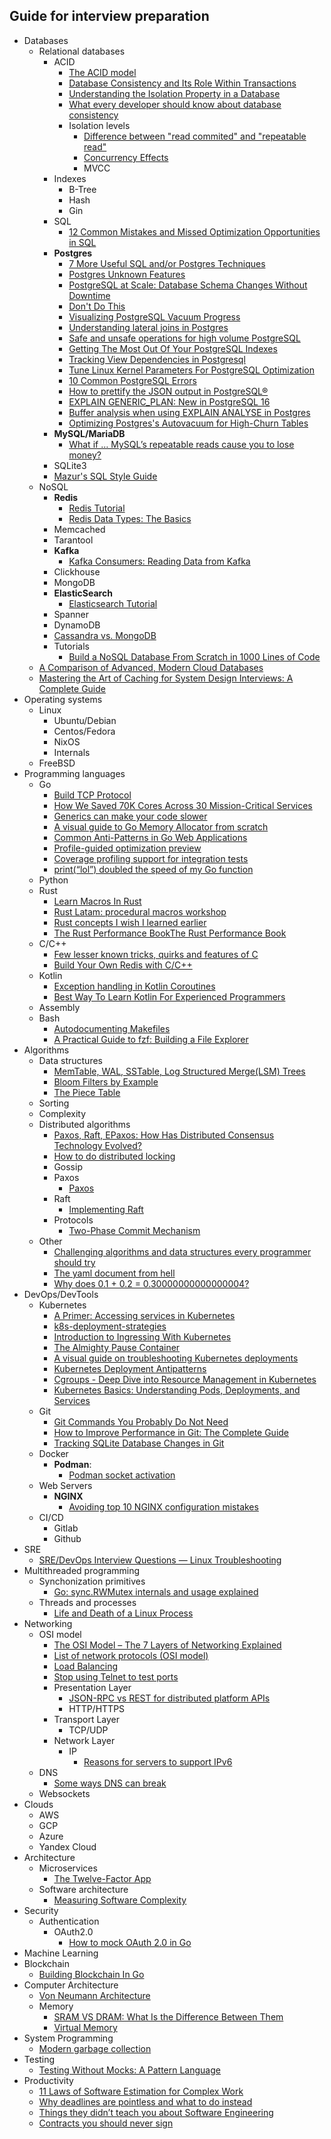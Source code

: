 ## Guide for interview preparation

- Databases
  - Relational databases
    - ACID
      - [The ACID model](https://www.lifewire.com/the-acid-model-1019731)
      - [Database Consistency and Its Role Within Transactions](https://www.lifewire.com/database-consistency-definition-1019249)
      - [Understanding the Isolation Property in a Database](https://www.lifewire.com/isolation-definition-1019173)
      - [What every developer should know about database consistency](https://robertovitillo.com/what-every-developer-should-know-about-database-consistency/)
      - Isolation levels
        - [Difference between "read commited" and "repeatable read"](https://stackoverflow.com/a/4036063/17436166)
        - [Concurrency Effects](https://docs.microsoft.com/en-us/previous-versions/sql/sql-server-2008-r2/ms190805(v=sql.105)?redirectedfrom=MSDN)
        - MVCC
    - Indexes
      - B-Tree
      - Hash
      - Gin
    - SQL
      - [12 Common Mistakes and Missed Optimization Opportunities in SQL](https://hakibenita.com/sql-dos-and-donts)
    - **Postgres**
      - [7 More Useful SQL and/or Postgres Techniques](http://jeremyraines.com/2016/10/11/7-more-useful-sql-and-or-postgres-techniques.html?utm_source=postgresweekly&utm_medium=email)
      - [Postgres Unknown Features](https://hakibenita.com/postgresql-unknown-features)
      - [PostgreSQL at Scale: Database Schema Changes Without Downtime](https://medium.com/paypal-tech/postgresql-at-scale-database-schema-changes-without-downtime-20d3749ed680)
      - [Don't Do This](https://wiki.postgresql.org/wiki/Don%27t_Do_This)
      - [Visualizing PostgreSQL Vacuum Progress](https://www.davepacheco.net/blog/post/2019-05-22-visualizing-postgresql-vacuum-progress/)
      - [Understanding lateral joins in Postgres](https://www.cybertec-postgresql.com/en/understanding-lateral-joins-in-postgresql/)
      - [Safe and unsafe operations for high volume PostgreSQL](https://leopard.in.ua/2016/09/20/safe-and-unsafe-operations-postgresql?utm_source=postgresweekly&utm_medium=email#.WOPAvBLyuV5)
      - [Getting The Most Out Of Your PostgreSQL Indexes](https://pgdash.io/blog/postgres-indexes.html)
      - [Tracking View Dependencies in Postgresql](https://www.cybertec-postgresql.com/en/tracking-view-dependencies-in-postgresql/)
      - [Tune Linux Kernel Parameters For PostgreSQL Optimization](https://www.percona.com/blog/2018/08/29/tune-linux-kernel-parameters-for-postgresql-optimization/)
      - [10 Common PostgreSQL Errors](https://www.percona.com/blog/2020/06/05/10-common-postgresql-errors/)
      - [How to prettify the JSON output in PostgreSQL®](https://ftisiot.net/postgresqljson/how-to-prettify-json-output-in-postgresql/)
      - [EXPLAIN GENERIC_PLAN: New in PostgreSQL 16](https://www.cybertec-postgresql.com/en/explain-generic-plan-postgresql-16/)
      - [Buffer analysis when using EXPLAIN ANALYSE in Postgres](https://willj.net/posts/buffer-analysis-when-using-explain-analyse-in-postgres/)
      - [Optimizing Postgres's Autovacuum for High-Churn Tables](https://tembo.io/blog/optimizing-postgres-auto-vacuum/)
    - **MySQL/MariaDB**
      - [What if … MySQL’s repeatable reads cause you to lose money?](http://www.tusacentral.com/joomla/index.php/mysql-blogs/244-what-if-mysql-s-repeatable-reads-cause-you-to-lose-money)
    - SQLite3
    - [Mazur's SQL Style Guide](https://github.com/mattm/sql-style-guide)
  - NoSQL
    - **Redis**
      - [Redis Tutorial](https://www.tutorialspoint.com/redis/index.htm)
      - [Redis Data Types: The Basics](https://thenewstack.io/redis-data-types-the-basics/)
    - Memcached
    - Tarantool
    - **Kafka**
      - [Kafka Consumers: Reading Data from Kafka](https://www.oreilly.com/library/view/kafka-the-definitive/9781491936153/ch04.html)
    - Clickhouse
    - MongoDB
    - **ElasticSearch**
      - [Elasticsearch Tutorial](https://www.tutorialspoint.com/elasticsearch/index.htm)
    - Spanner
    - DynamoDB
    - [Cassandra vs. MongoDB](https://scalegrid.io/blog/cassandra-vs-mongodb)
    - Tutorials
      - [Build a NoSQL Database From Scratch in 1000 Lines of Code](https://betterprogramming.pub/build-a-nosql-database-from-the-scratch-in-1000-lines-of-code-8ed1c15ed924)
  - [A Comparison of Advanced, Modern Cloud Databases](https://brandur.org/cloud-databases)
  - [Mastering the Art of Caching for System Design Interviews: A Complete Guide](https://levelup.gitconnected.com/master-the-art-of-caching-for-system-design-interviews-a-complete-guide-676bb49d194)
- Operating systems
  - Linux
    - Ubuntu/Debian
    - Centos/Fedora
    - NixOS
    - Internals
  - FreeBSD
- Programming languages
  - Go
    - [Build TCP Protocol](https://ieftimov.com/post/understanding-bytes-golang-build-tcp-protocol)
    - [How We Saved 70K Cores Across 30 Mission-Critical Services](https://eng.uber.com/how-we-saved-70k-cores-across-30-mission-critical-services/)
    - [Generics can make your code slower](https://planetscale.com/blog/generics-can-make-your-go-code-slower)
    - [A visual guide to Go Memory Allocator from scratch](https://medium.com/@ankur_anand/a-visual-guide-to-golang-memory-allocator-from-ground-up-e132258453ed)
    - [Common Anti-Patterns in Go Web Applications](https://threedots.tech/post/common-anti-patterns-in-go-web-applications/)
    - [Profile-guided optimization preview](https://go.dev/blog/pgo-preview)
    - [Coverage profiling support for integration tests](https://go.dev/testing/coverage/)
    - [print(“lol”) doubled the speed of my Go function](https://medium.com/@ludirehak/printing-lol-doubled-the-speed-of-my-go-code-e32e02fc3f92)
  - Python
  - Rust
    - [Learn Macros In Rust](https://github.com/tfpk/macrokata)
    - [Rust Latam: procedural macros workshop](https://github.com/dtolnay/proc-macro-workshop)
    - [Rust concepts I wish I learned earlier](https://rauljordan.com/rust-concepts-i-wish-i-learned-earlier/)
    - [The Rust Performance BookThe Rust Performance Book](https://nnethercote.github.io/perf-book/title-page.html)
  - C/C++
    - [Few lesser known tricks, quirks and features of C](https://blog.joren.ga/less-known-c)
    - [Build Your Own Redis with C/C++](https://build-your-own.org/redis/)
  - Kotlin
    - [Exception handling in Kotlin Coroutines](https://kt.academy/article/cc-exception-handling)
    - [Best Way To Learn Kotlin For Experienced Programmers](https://dev.to/vtsen/best-way-to-learn-kotlin-for-experienced-programmers-1i6l)
  - Assembly
  - Bash
    - [Autodocumenting Makefiles](https://daniel.feldroy.com/posts/autodocumenting-makefiles)
    - [A Practical Guide to fzf: Building a File Explorer](https://thevaluable.dev/practical-guide-fzf-example/)
- Algorithms
  - Data structures
    - [MemTable, WAL, SSTable, Log Structured Merge(LSM) Trees](https://ninegene.com/2022/02/21/memtable-wal-sstable-log-structured-mergelsm-trees/)
    - [Bloom Filters by Example](https://llimllib.github.io/bloomfilter-tutorial/)
    - [The Piece Table](https://darrenburns.net/posts/piece-table/)
  - Sorting
  - Complexity
  - Distributed algorithms
    - [Paxos, Raft, EPaxos: How Has Distributed Consensus Technology Evolved?](https://www.alibabacloud.com/blog/paxos-raft-epaxos-how-has-distributed-consensus-technology-evolved_597127)
    - [How to do distributed locking](https://martin.kleppmann.com/2016/02/08/how-to-do-distributed-locking.html)
    - Gossip
    - Paxos
      - [Paxos](https://martinfowler.com/articles/patterns-of-distributed-systems/paxos.html)
    - Raft
      - [Implementing Raft](https://eli.thegreenplace.net/2020/implementing-raft-part-0-introduction/)
    - Protocols
      - [Two-Phase Commit Mechanism](https://docs.oracle.com/cd/E18283_01/server.112/e17120/ds_txns003.htm)
  - Other
    - [Challenging algorithms and data structures every programmer should try](https://austinhenley.com/blog/challengingalgorithms.html)
    - [The yaml document from hell](https://ruudvanasseldonk.com/2023/01/11/the-yaml-document-from-hell)
    - [Why does 0.1 + 0.2 = 0.30000000000000004?](https://jvns.ca/blog/2023/02/08/why-does-0-1-plus-0-2-equal-0-30000000000000004/)
- DevOps/DevTools
  - Kubernetes
    - [A Primer: Accessing services in Kubernetes](https://blog.alexellis.io/primer-accessing-kubernetes-services/)
    - [k8s-deployment-strategies](https://github.com/ContainerSolutions/k8s-deployment-strategies)
    - [Introduction to Ingressing With Kubernetes](https://priyankvex.wordpress.com/2018/02/04/introduction-to-ingressing-with-kubernetes/)
    - [The Almighty Pause Container](https://www.ianlewis.org/en/almighty-pause-container)
    - [A visual guide on troubleshooting Kubernetes deployments](https://learnk8s.io/troubleshooting-deployments)
    - [Kubernetes Deployment Antipatterns](https://medium.com/containers-101/kubernetes-deployment-antipatterns-part-1-9e7b54a08b9)
    - [Cgroups - Deep Dive into Resource Management in Kubernetes](https://martinheinz.dev/blog/91)
    - [Kubernetes Basics: Understanding Pods, Deployments, and Services](https://iximiuz.com/en/posts/kubernetes-vs-age-old-infra-patterns/)
  - Git
    - [Git Commands You Probably Do Not Need](https://myme.no/posts/2023-01-22-git-commands-you-do-not-need.html)
    - [How to Improve Performance in Git: The Complete Guide](https://www.git-tower.com/blog/git-performance/)
    - [Tracking SQLite Database Changes in Git](https://garrit.xyz/posts/2023-11-01-tracking-sqlite-database-changes-in-git)
  - Docker
    - **Podman**:
      - [Podman socket activation](https://github.com/containers/podman/blob/main/docs/tutorials/socket_activation.md)
  - Web Servers
    - **NGINX**
      - [Avoiding top 10 NGINX configuration mistakes](https://www.nginx.com/blog/avoiding-top-10-nginx-configuration-mistakes/)
  - CI/CD
    - Gitlab
    - Github
- SRE
  - [SRE/DevOps Interview Questions — Linux Troubleshooting](https://awstip.com/sre-devops-interview-questions-linux-troubleshooting-1b8ffe82c16)
- Multithreaded programming
  - Synchonization primitives
    - [Go: sync.RWMutex internals and usage explained](https://sreramk.medium.com/go-sync-rwmutex-internals-and-usage-explained-9eb15865bba)
  - Threads and processes
    - [Life and Death of a Linux Process](https://natanyellin.com/posts/life-and-death-of-a-linux-process/)
- Networking
  - OSI model
    - [The OSI Model – The 7 Layers of Networking Explained](https://www.freecodecamp.org/news/osi-model-networking-layers-explained-in-plain-english/)
    - [List of network protocols (OSI model)](https://www.wikiwand.com/en/List_of_network_protocols_(OSI_model))
    - [Load Balancing](https://samwho.dev/load-balancing/)
    - [Stop using Telnet to test ports](https://www.redhat.com/sysadmin/stop-using-telnet-test-port)
    - Presentation Layer
      - [JSON-RPC vs REST for distributed platform APIs](https://dev.to/radixdlt/json-rpc-vs-rest-for-distributed-platform-apis-3n0m)
      - HTTP/HTTPS
    - Transport Layer
      - TCP/UDP
    - Network Layer
      - IP
        - [Reasons for servers to support IPv6](https://jvns.ca/blog/2022/01/29/reasons-for-servers-to-support-ipv6/)
  - DNS
    - [Some ways DNS can break](https://jvns.ca/blog/2022/01/15/some-ways-dns-can-break/)
  - Websockets
- Clouds
  - AWS
  - GCP
  - Azure
  - Yandex Cloud
- Architecture
  - Microservices
    - [The Twelve-Factor App](https://12factor.net/)
  - Software architecture
    - [Measuring Software Complexity](https://thevaluable.dev/complexity-metrics-environment/)
- Security
  - Authentication
    - OAuth2.0
      - [How to mock OAuth 2.0 in Go](https://blog.seriesci.com/how-to-mock-oauth-in-go/)
- Machine Learning
- Blockchain
  - [Building Blockchain In Go](https://jeiwan.net/posts/building-blockchain-in-go-part-1/)
- Computer Architecture
  - [Von Neumann Architecture](https://www.sciencedirect.com/topics/computer-science/von-neumann-architecture)
  - Memory
    - [SRAM VS DRAM: What Is the Difference Between Them](https://www.minitool.com/news/sram-vs-dram.html)
    - [Virtual Memory](https://www.indeed.com/career-advice/career-development/virtual-memory)
- System Programming
  - [Modern garbage collection](https://blog.plan99.net/modern-garbage-collection-911ef4f8bd8e)
- Testing
  - [Testing Without Mocks: A Pattern Language](https://www.jamesshore.com/v2/projects/testing-without-mocks/testing-without-mocks)
- Productivity
  - [11 Laws of Software Estimation for Complex Work](https://mdalmijn.com/p/11-laws-of-software-estimation-for-complex-work)
  - [Why deadlines are pointless and what to do instead](https://lucasfcosta.com/2022/09/15/deadlines.html)
  - [Things they didn’t teach you about Software Engineering](https://vadimkravcenko.com/shorts/things-they-didnt-teach-you/)
  - [Contracts you should never sign](https://vadimkravcenko.com/shorts/contracts-you-should-never-sign/)

